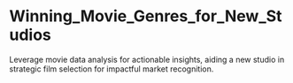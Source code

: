 # Winning_Movie_Genres_for_New_Studios
Leverage movie data analysis for actionable insights, aiding a new studio in strategic film selection for impactful market recognition.
